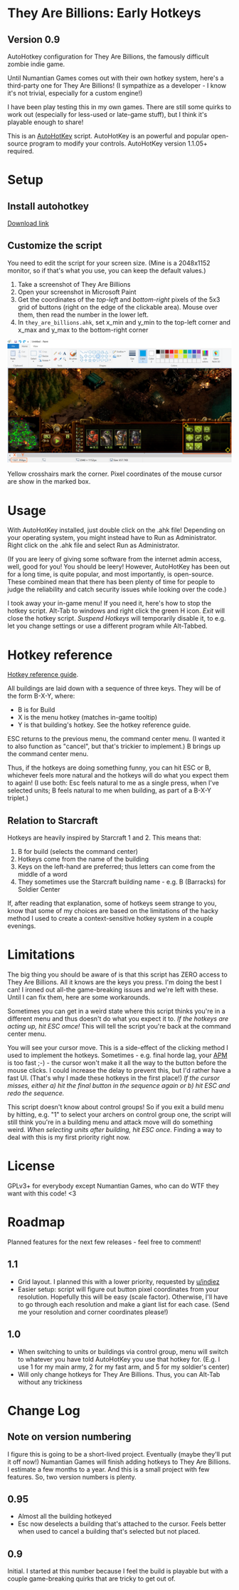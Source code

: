 # They Are Billions: Early Hotkeys
## Version 0.9
AutoHotkey configuration for They Are Billions, the famously difficult zombie indie game.

Until Numantian Games comes out with their own hotkey system, here's a third-party one for They Are Billions! (I sympathize as a developer - I know it's not trivial, especially for a custom engine!)

I have been play testing this in my own games. There are still some quirks to work out (especially for less-used or late-game stuff), but I think it's playable enough to share!

This is an [AutoHotKey](https://autohotkey.com/) script. AutoHotKey is an powerful and popular open-source program to modify your controls. AutoHotKey version 1.1.05+ required.

# Setup
## Install autohotkey
[Download link](https://autohotkey.com/download/)

## Customize the script
You need to edit the script for your screen size. (Mine is a 2048x1152 monitor, so if that's what you use, you can keep the default values.)

1. Take a screenshot of They Are Billions
2. Open your screenshot in Microsoft Paint
3. Get the coordinates of the _top-left_ and _bottom-right_ pixels of the 5x3 grid of buttons (right on the edge of the clickable area). Mouse over them, then read the number in the lower left.
4. In ```they_are_billions.ahk```, set x_min and y_min to the top-left corner and x_max and y_max to the bottom-right corner

![Screenshot of mspaint showing a) the corners and b) where to read their pixel value](grid_corner_diagram.png)

Yellow crosshairs mark the corner. Pixel coordinates of the mouse cursor are show in the marked box.

# Usage
With AutoHotKey installed, just double click on the .ahk file! Depending on your operating system, you might instead have to Run as Administrator. Right click on the .ahk file and select Run as Administrator.

(If you are leery of giving some software from the internet admin access, well, good for you! You should be leery! However, AutoHotKey has been out for a long time, is quite popular, and most importantly, is open-source. These combined mean that there has been plenty of time for people to judge the reliability and catch security issues while looking over the code.)

I took away your in-game menu! If you need it, here's how to stop the hotkey script. Alt-Tab to windows and right click the green H icon. _Exit_ will close the hotkey script. _Suspend Hotkeys_ will temporarily disable it, to e.g. let you change settings or use a different program while Alt-Tabbed.

# Hotkey reference
[Hotkey reference guide](hotkey_reference.md).

All buildings are laid down with a sequence of three keys. They will be of the form B-X-Y, where:

- B is for Build
- X is the menu hotkey (matches in-game tooltip)
- Y is that building's hotkey. See the hotkey reference guide.

ESC returns to the previous menu, the command center menu. (I wanted it to also function as "cancel", but that's trickier to implement.) B brings up the command center menu.

Thus, if the hotkeys are doing something funny, you can hit ESC or B, whichever feels more natural and the hotkeys will do what you expect them to again! (I use both: Esc feels natural to me as a single press, when I've selected units; B feels natural to me when building, as part of a B-X-Y triplet.)

## Relation to Starcraft
Hotkeys are heavily inspired by Starcraft 1 and 2. This means that:

1) B for build (selects the command center)
2) Hotkeys come from the name of the building
3) Keys on the left-hand are preferred; thus letters can come from the middle of a word
4) They sometimes use the Starcraft building name - e.g. B (Barracks) for Soldier Center

If, after reading that explanation, some of hotkeys seem strange to you, know that some of my choices are based on the limitations of the hacky method I used to create a context-sensitive hotkey system in a couple evenings.

# Limitations
The big thing you should be aware of is that this script has ZERO access to They Are Billions. All it knows are the keys you press. I'm doing the best I can! I ironed out all-the game-breaking issues and we're left with these. Until I can fix them, here are some workarounds.

Sometimes you can get in a weird state where this script thinks you're in a different menu and thus doesn't do what you expect it to. _If the hotkeys are acting up, hit ESC omce!_ This will tell the script you're back at the command center menu.

You will see your cursor move. This is a side-effect of the clicking method I used to implement the hotkeys. Sometimes - e.g. final horde lag, your [APM](https://en.wikipedia.org/wiki/Actions_per_minute) is too fast ;-) - the cursor won't make it all the way to the button before the mouse clicks. I could increase the delay to prevent this, but I'd rather have a fast UI. (That's why I made these hotkeys in the first place!) _If the cursor misses, either a) hit the final button in the sequence again or b) hit ESC and redo the sequence._

This script doesn't know about control groups! So if you exit a build menu by hitting, e.g. "1" to select your archers on control group one, the script will still think you're in a building menu and attack move will do something weird. _When selecting units after building, hit ESC once._ Finding a way to deal with this is my first priority right now.

# License
GPLv3+ for everybody except Numantian Games, who can do WTF they want with this code! <3

# Roadmap
Planned features for the next few releases - feel free to comment!

## 1.1
- Grid layout. I planned this with a lower priority, requested by [u/indiez](https://www.reddit.com/r/TheyAreBillions/comments/7ntzlw/i_added_hotkeys_to_the_game/ds4qdtn/)
- Easier setup: script will figure out button pixel coordinates from your resolution. Hopefully this will be easy (scale factor). Otherwise, I'll have to go through each resolution and make a giant list for each case. (Send me your resolution and corner coordinates please!)

## 1.0
- When switching to units or buildings via control group, menu will switch to whatever you have told AutoHotKey you use that hotkey for. (E.g. I use 1 for my main army, 2 for my fast arm, and 5 for my soldier's center)
- Will only change hotkeys for They Are Billions. Thus, you can Alt-Tab without any trickiness

# Change Log
## Note on version numbering
I figure this is going to be a short-lived project. Eventually (maybe they'll put it off now!) Numantian Games will finish adding hotkeys to They Are Billions. I estimate a few months to a year. And this is a small project with few features. So, two version numbers is plenty.

## 0.95
- Almost all the building hotkeyed
- Esc now deselects a building that's attached to the cursor. Feels better when used to cancel a building that's selected but not placed.

## 0.9
Initial. I started at this number because I feel the build is playable but with a couple game-breaking quirks that are tricky to get out of.
